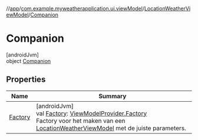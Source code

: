 //[app](../../../../index.md)/[com.example.myweatherapplication.ui.viewModel](../../index.md)/[LocationWeatherViewModel](../index.md)/[Companion](index.md)

# Companion

[androidJvm]\
object [Companion](index.md)

## Properties

| Name | Summary |
|---|---|
| [Factory](-factory.md) | [androidJvm]<br>val [Factory](-factory.md): [ViewModelProvider.Factory](https://developer.android.com/reference/kotlin/androidx/lifecycle/ViewModelProvider.Factory.html)<br>Factory voor het maken van een [LocationWeatherViewModel](../index.md) met de juiste parameters. |
